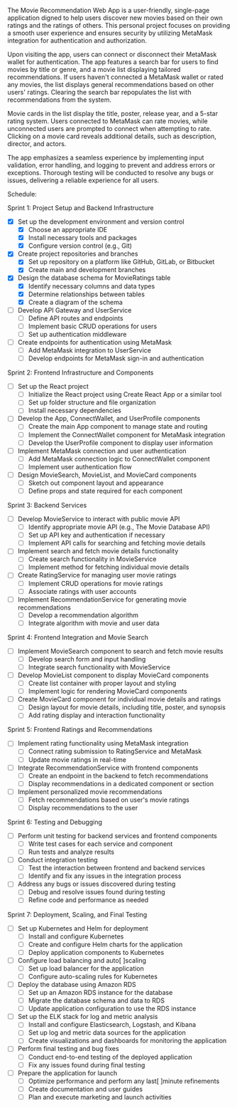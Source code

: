 The Movie Recommendation Web App is a user-friendly, single-page application digned to help users discover new movies based on their own ratings and the ratings of others. This personal project focuses on providing a smooth user experience and ensures security by utilizing MetaMask integration for authentication and authorization.                                                                                                                                                                                                                                                                                                                                                                                               
                                                                                                      
Upon visiting the app, users can connect or disconnect their MetaMask wallet for authentication. The app features a search bar for users to find movies by title or genre, and a movie list displaying tailored recommendations. If users haven't connected a MetaMask wallet or rated any movies, the list displays general recommendations based on other users' ratings. Clearing the search bar repopulates the list with recommendations from the system.
                                                                                                      
Movie cards in the list display the title, poster, release year, and a 5-star rating system. Users connected to MetaMask can rate movies, while unconnected users are prompted to connect when attempting to rate. Clicking on a movie card reveals additional details, such as description, director, and actors.
                                                                                                      
The app emphasizes a seamless experience by implementing input validation, error handling, and logging to prevent and address errors or exceptions. Thorough testing will be conducted to resolve any bugs or issues, delivering a reliable experience for all users.

Schedule:

Sprint 1: Project Setup and Backend Infrastructure  
  
 - [X] Set up the development environment and version control  
    -   [X] Choose an appropriate IDE  
    -   [X] Install necessary tools and packages  
    -   [X] Configure version control (e.g., Git)  
 - [X] Create project repositories and branches  
    -   [X] Set up repository on a platform like GitHub, GitLab, or Bitbucket  
    -   [X] Create main and development branches  
 - [X] Design the database schema for MovieRatings table  
    -   [X] Identify necessary columns and data types  
    -   [X] Determine relationships between tables  
    -   [X] Create a diagram of the schema  
 - [ ] Develop API Gateway and UserService  
    -   [ ] Define API routes and endpoints  
    -   [ ] Implement basic CRUD operations for users  
    -   [ ] Set up authentication middleware  
 - [ ] Create endpoints for authentication using MetaMask  
    -   [ ] Add MetaMask integration to UserService  
    -   [ ] Develop endpoints for MetaMask sign-in and authentication  
  
Sprint 2: Frontend Infrastructure and Components  
  
 - [ ] Set up the React project  
    -   [ ] Initialize the React project using Create React App or a similar tool  
    -   [ ] Set up folder structure and file organization  
    -   [ ] Install necessary dependencies  
 - [ ] Develop the App, ConnectWallet, and UserProfile components  
    -   [ ] Create the main App component to manage state and routing  
    -   [ ] Implement the ConnectWallet component for MetaMask integration  
    -   [ ] Develop the UserProfile component to display user information  
 - [ ] Implement MetaMask connection and user authentication  
    -   [ ] Add MetaMask connection logic to ConnectWallet component  
    -   [ ] Implement user authentication flow  
 - [ ] Design MovieSearch, MovieList, and MovieCard components  
    -   [ ] Sketch out component layout and appearance  
    -   [ ] Define props and state required for each component  
 
Sprint 3: Backend Services  
 
 - [ ] Develop MovieService to interact with public movie API  
    -   [ ] Identify appropriate movie API (e.g., The Movie Database API)  
    -   [ ] Set up API key and authentication if necessary  
    -   [ ] Implement API calls for searching and fetching movie details  
 - [ ] Implement search and fetch movie details functionality  
    -   [ ] Create search functionality in MovieService  
    -   [ ] Implement method for fetching individual movie details  
 - [ ] Create RatingService for managing user movie ratings  
    -   [ ] Implement CRUD operations for movie ratings  
    -   [ ] Associate ratings with user accounts  
 - [ ] Implement RecommendationService for generating movie recommendations  
    -   [ ] Develop a recommendation algorithm  
    -   [ ] Integrate algorithm with movie and user data  
 
Sprint 4: Frontend Integration and Movie Search  
 
 - [ ] Implement MovieSearch component to search and fetch movie results  
    -   [ ] Develop search form and input handling  
    -   [ ] Integrate search functionality with MovieService  
 - [ ] Develop MovieList component to display MovieCard components  
    -   [ ] Create list container with proper layout and styling  
    -   [ ] Implement logic for rendering MovieCard components  
 - [ ] Create MovieCard component for individual movie details and ratings  
    -   [ ] Design layout for movie details, including title, poster, and synopsis  
    -   [ ] Add rating display and interaction functionality  
 
Sprint 5: Frontend Ratings and Recommendations  
 
 - [ ] Implement rating functionality using MetaMask integration  
    -   [ ] Connect rating submission to RatingService and MetaMask  
    -   [ ] Update movie ratings in real-time  
 - [ ] Integrate RecommendationService with frontend components  
    -   [ ] Create an endpoint in the backend to fetch recommendations  
    -   [ ] Display recommendations in a dedicated component or section  
 - [ ] Implement personalized movie recommendations  
    -   [ ] Fetch recommendations based on user's movie ratings  
    -   [ ] Display recommendations to the user  
 
Sprint 6: Testing and Debugging  
 
 - [ ] Perform unit testing for backend services and frontend components  
    -   [ ] Write test cases for each service and component  
    -   [ ] Run tests and analyze results  
 - [ ] Conduct integration testing  
    -   [ ] Test the interaction between frontend and backend services  
    -   [ ] Identify and fix any issues in the integration process  
 - [ ] Address any bugs or issues discovered during testing  
    -   [ ] Debug and resolve issues found during testing  
    -   [ ] Refine code and performance as needed  
 
Sprint 7: Deployment, Scaling, and Final Testing  
  
 - [ ] Set up Kubernetes and Helm for deployment  
    -   [ ] Install and configure Kubernetes  
    -   [ ] Create and configure Helm charts for the application  
    -   [ ] Deploy application components to Kubernetes  
 - [ ] Configure load balancing and auto[ ]scaling  
    -   [ ] Set up load balancer for the application  
    -   [ ] Configure auto-scaling rules for Kubernetes  
 - [ ] Deploy the database using Amazon RDS  
    -   [ ] Set up an Amazon RDS instance for the database  
    -   [ ] Migrate the database schema and data to RDS  
    -   [ ] Update application configuration to use the RDS instance  
 - [ ] Set up the ELK stack for log and metric analysis  
    -   [ ] Install and configure Elasticsearch, Logstash, and Kibana  
    -   [ ] Set up log and metric data sources for the application  
    -   [ ] Create visualizations and dashboards for monitoring the application  
 - [ ] Perform final testing and bug fixes  
    -   [ ] Conduct end-to-end testing of the deployed application  
    -   [ ] Fix any issues found during final testing  
 - [ ] Prepare the application for launch  
    -   [ ] Optimize performance and perform any last[ ]minute refinements  
    -   [ ] Create documentation and user guides  
    -   [ ] Plan and execute marketing and launch activities  
